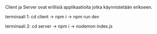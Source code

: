 Client ja Server ovat erillisiä applikaatioita jotka käynnistetään erikseen.

terminaali 1:
cd client -> npm i -> npm run dev

terminaali 2:
cd server -> npm i -> nodemon index.js
